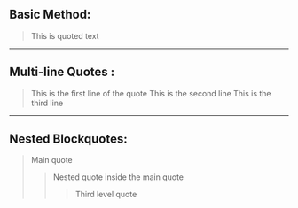 ## Basic Method:
> This is quoted text
> 
---

##  Multi-line Quotes :
> This is the first line of the quote
> This is the second line
> This is the third line
---

## Nested Blockquotes: 

> Main quote
>> Nested quote inside the main quote
>>> Third level quote

